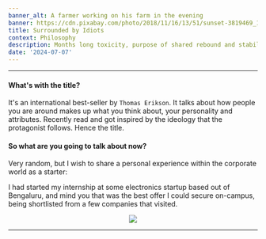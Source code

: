 ```yaml
---
banner_alt: A farmer working on his farm in the evening
banner: https://cdn.pixabay.com/photo/2018/11/16/13/51/sunset-3819469_1280.jpg
title: Surrounded by Idiots
context: Philosophy
description: Months long toxicity, purpose of shared rebound and stability.
date: '2024-07-07'
---
```


---

#### What's with the title?

It's an international best-seller by `Thomas Erikson`. It talks about how people you are around makes up what you think about, your personality and attributes. Recently read and got inspired by the ideology that the protagonist follows. Hence the title.

#### So what are you going to talk about now?

Very random, but I wish to share a personal experience within the corporate world as a starter:

I had started my internship at some electronics startup based out of Bengaluru, and mind you that was the best offer I could secure on-campus, being shortlisted from a few companies that visited. 

<center>
    <img src="https://cdn.statically.io/gh/thatsameguyokay/images/main/comets.jpg" style={{width: "90%"}}></img>
</center>

---
